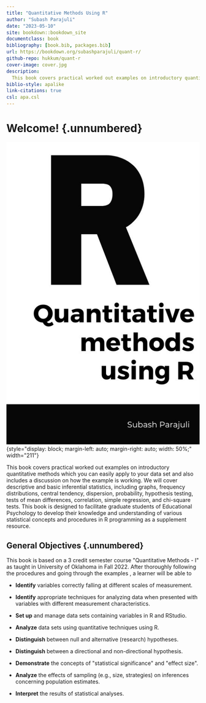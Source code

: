 ```yaml
---
title: "Quantitative Methods Using R"
author: "Subash Parajuli"
date: "2023-05-10"
site: bookdown::bookdown_site
documentclass: book
bibliography: [book.bib, packages.bib]
url: https://bookdown.org/subashparajuli/quant-r/
github-repo: hukkum/quant-r
cover-image: cover.jpg
description:
  This book covers practical worked out examples on introductory quantitative methods which you can easily apply to your data set and also includes a discussion on how the example is working.
biblio-style: apalike 
link-citations: true 
csl: apa.csl
---
```


# Welcome! {.unnumbered}

![](cover.jpg){style="display: block;   margin-left: auto;   margin-right: auto;   width: 50%;" width="211"}

This book covers practical worked out examples on introductory quantitative methods which you can easily apply to your data set and also includes a discussion on how the example is working. We will cover descriptive and basic inferential statistics, including graphs, frequency distributions, central tendency, dispersion, probability, hypothesis testing, tests of mean differences, correlation, simple regression, and chi-square tests. This book is designed to facilitate graduate students of Educational Psychology to develop their knowledge and understanding of various statistical concepts and procedures in R programming as a supplement resource.

## General Objectives {.unnumbered}

This book is based on a 3 credit semester course "Quantitative Methods - I" as taught in University of Oklahoma in Fall 2022. After thoroughly following the procedures and going through the examples , a learner will be able to

-   **Identify** variables correctly falling at different scales of measurement.

-   **Identify** appropriate techniques for analyzing data when presented with variables with different measurement characteristics.

-   **Set up** and manage data sets containing variables in R and RStudio.

-   **Analyze** data sets using quantitative techniques using R.

-   **Distinguish** between null and alternative (research) hypotheses.

-   **Distinguish** between a directional and non-directional hypothesis.

-   **Demonstrate** the concepts of "statistical significance" and "effect size".

-   **Analyze** the effects of sampling (e.g., size, strategies) on inferences concerning population estimates.

-   **Interpret** the results of statistical analyses.


